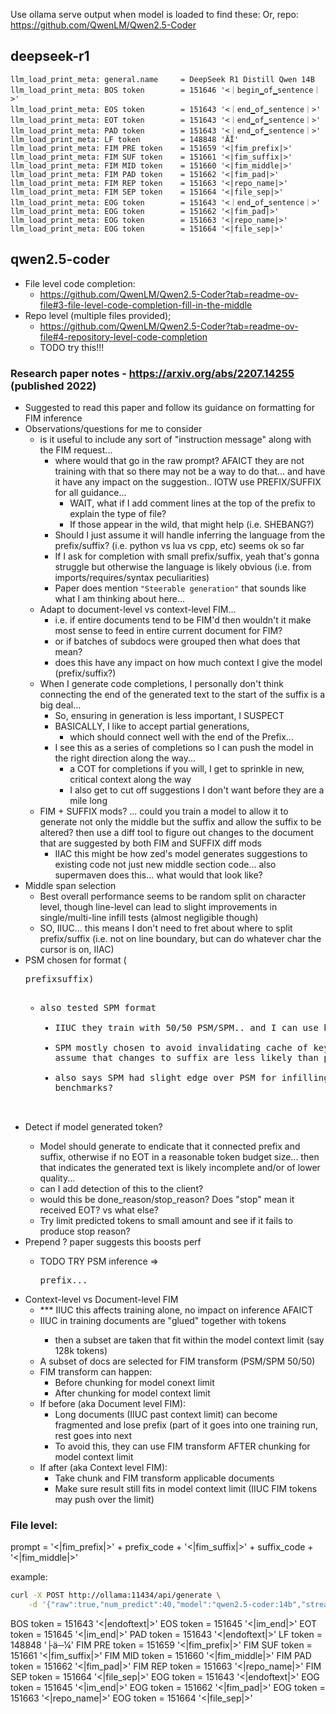 Use ollama serve output when model is loaded to find these:
Or, repo: https://github.com/QwenLM/Qwen2.5-Coder

## deepseek-r1

```log
llm_load_print_meta: general.name     = DeepSeek R1 Distill Qwen 14B
llm_load_print_meta: BOS token        = 151646 '<｜begin▁of▁sentence｜>'
llm_load_print_meta: EOS token        = 151643 '<｜end▁of▁sentence｜>'
llm_load_print_meta: EOT token        = 151643 '<｜end▁of▁sentence｜>'
llm_load_print_meta: PAD token        = 151643 '<｜end▁of▁sentence｜>'
llm_load_print_meta: LF token         = 148848 'ÄĬ'
llm_load_print_meta: FIM PRE token    = 151659 '<|fim_prefix|>'
llm_load_print_meta: FIM SUF token    = 151661 '<|fim_suffix|>'
llm_load_print_meta: FIM MID token    = 151660 '<|fim_middle|>'
llm_load_print_meta: FIM PAD token    = 151662 '<|fim_pad|>'
llm_load_print_meta: FIM REP token    = 151663 '<|repo_name|>'
llm_load_print_meta: FIM SEP token    = 151664 '<|file_sep|>'
llm_load_print_meta: EOG token        = 151643 '<｜end▁of▁sentence｜>'
llm_load_print_meta: EOG token        = 151662 '<|fim_pad|>'
llm_load_print_meta: EOG token        = 151663 '<|repo_name|>'
llm_load_print_meta: EOG token        = 151664 '<|file_sep|>'
```

## qwen2.5-coder

- File level code completion:
    - https://github.com/QwenLM/Qwen2.5-Coder?tab=readme-ov-file#3-file-level-code-completion-fill-in-the-middle
- Repo level (multiple files provided);
    - https://github.com/QwenLM/Qwen2.5-Coder?tab=readme-ov-file#4-repository-level-code-completion
    - TODO try this!!!

### Research paper notes - https://arxiv.org/abs/2207.14255 (published 2022)

- Suggested to read this paper and follow its guidance on formatting for FIM inference
- Observations/questions for me to consider
    - is it useful to include any sort of "instruction message" along with the FIM request...
        - where would that go in the raw prompt? AFAICT they are not training with that so there may not be a way to do that... and have it have any impact on the suggestion.. IOTW use PREFIX/SUFFIX for all guidance...
            - WAIT, what if I add comment lines at the top of the prefix to explain the type of file?
            - If those appear in the wild, that might help (i.e. SHEBANG?)
        - Should I just assume it will handle inferring the language from the prefix/suffix? (i.e. python vs lua vs cpp, etc) seems ok so far
        - If I ask for completion with small prefix/suffix, yeah that's gonna struggle but otherwise the language is likely obvious (i.e. from imports/requires/syntax peculiarities)
        - Paper does mention `"Steerable generation"` that sounds like what I am thinking about here...
    - Adapt to document-level vs context-level FIM...
        - i.e. if entire documents tend to be FIM'd then wouldn't it make most sense to feed in entire current document for FIM?
        - or if batches of subdocs were grouped then what does that mean?
        - does this have any impact on how much context I give the model (prefix/suffix?)
    - When I generate code completions, I personally don't think connecting the end of the generated text to the start of the suffix is a big deal...
        - So, ensuring <EOT> in generation is less important, I SUSPECT
        - BASICALLY, I like to accept partial generations,
            - which should connect well with the end of the Prefix...
        - I see this as a series of completions so I can push the model in the right direction along the way...
            - a COT for completions if you will, I get to sprinkle in new, critical context along the way
            - I also get to cut off suggestions I don't want before they are a mile long
    - FIM + SUFFIX mods? ... could you train a model to allow it to generate not only the middle but the suffix and allow the suffix to be altered?
        then use a diff tool to figure out changes to the document that are suggested by both FIM and SUFFIX diff mods
        - IIAC this might be how zed's model generates suggestions to existing code not just new middle section code... also supermaven does this... what would that look like?
- Middle span selection
    - Best overall performance seems to be random split on character level, though line-level can lead to slight improvements in single/multi-line infill tests (almost negligible though)
    - SO, IIUC... this means I don't need to fret about where to split prefix/suffix (i.e. not on line boundary, but can do whatever char the cursor is on, IIAC)
- PSM chosen for format (<PRE>prefix<SUF>suffix<MID>)
    - also tested SPM format
        - IIUC they train with 50/50 PSM/SPM.. and I can use both IIUC?
        - SPM mostly chosen to avoid invalidating cache of key/values... b/c assume that changes to suffix are less likely than prefix?
        - also says SPM had slight edge over PSM for infilling benchmarks?
- Detect if model generated <EOT> token?
    - Model should generate <EOT> to endicate that it connected prefix and suffix, otherwise if no EOT in a reasonable token budget size... then that indicates the generated text is likely incomplete and/or of lower quality...
    - can I add detection of this to the client?
    - would this be done_reason/stop_reason? Does "stop" mean it received EOT? vs what else?
    - Try limit predicted tokens to small amount and see if it fails to produce stop reason?
- Prepend <EOT>? paper suggests this boosts perf
    - TODO TRY PSM inference => <EOT><PRE>prefix...
- Context-level vs Document-level FIM
    - \*\*\* IIUC this affects training alone, no impact on inference AFAICT
    - IIUC in training documents are "glued" together with <EOT> tokens
        - then a subset are taken that fit within the model context limit (say 128k tokens)
    - A subset of docs are selected for FIM transform (PSM/SPM 50/50)
    - FIM transform can happen:
        - Before chunking for model conext limit
        - After chunking for model context limit
    - If before (aka Document level FIM):
        - Long documents (IIUC past context limit) can become fragmented and lose prefix (part of it goes into one training run, rest goes into next
        - To avoid this, they can use FIM transform AFTER chunking for model context limit
    - If after (aka Context level FIM):
        - Take chunk and FIM transform applicable documents
        - Make sure result still fits in model context limit (IIUC FIM tokens may push over the limit)

### File level:

prompt = '<|fim_prefix|>' + prefix_code + '<|fim_suffix|>' + suffix_code + '<|fim_middle|>'

example:

```sh
curl -X POST http://ollama:11434/api/generate \
    -d '{"raw":true,"num_predict":40,"model":"qwen2.5-coder:14b","stream":true,"prompt":"<|fim_prefix|>    <|fim_suffix|>    \n\n    it(\"some test\", function()\n        bounter = 100\n        assert.equals(\"bello Brian\", bello(\"Brian\"))\n    end)\n\n    it(\"some other test\", function()\n        assert.equals(0, bounter)\n    end)<|fim_middle|>"}'
```

BOS token = 151643 '<|endoftext|>'
EOS token = 151645 '<|im_end|>'
EOT token = 151645 '<|im_end|>'
PAD token = 151643 '<|endoftext|>'
LF token = 148848 '├ä─¼'
FIM PRE token = 151659 '<|fim_prefix|>'
FIM SUF token = 151661 '<|fim_suffix|>'
FIM MID token = 151660 '<|fim_middle|>'
FIM PAD token = 151662 '<|fim_pad|>'
FIM REP token = 151663 '<|repo_name|>'
FIM SEP token = 151664 '<|file_sep|>'
EOG token = 151643 '<|endoftext|>'
EOG token = 151645 '<|im_end|>'
EOG token = 151662 '<|fim_pad|>'
EOG token = 151663 '<|repo_name|>'
EOG token = 151664 '<|file_sep|>'
